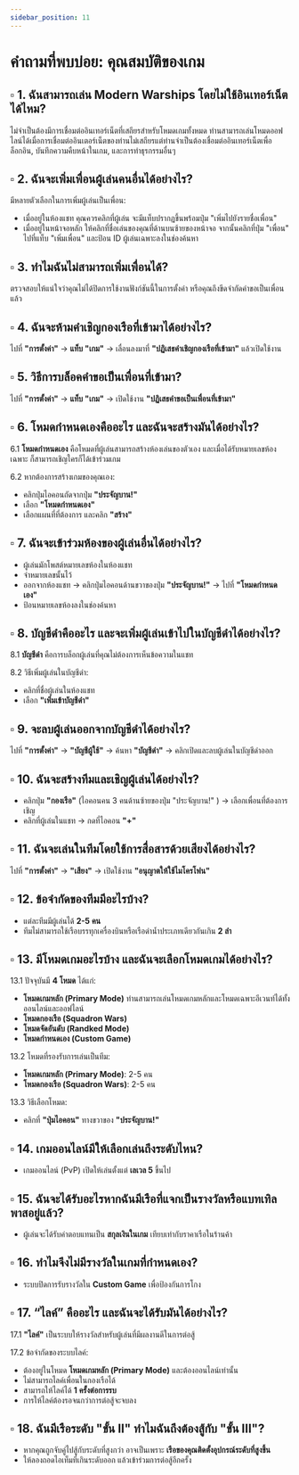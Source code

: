```yaml
---
sidebar_position: 11
---
```


# คำถามที่พบบ่อย: คุณสมบัติของเกม

## ▫️ **1. ฉันสามารถเล่น Modern Warships โดยไม่ใช้อินเทอร์เน็ตได้ไหม?**  

ไม่จำเป็นต้องมีการเชื่อมต่ออินเทอร์เน็ตที่เสถียรสำหรับโหมดเกมทั้งหมด  ท่านสามารถเล่นโหมดออฟไลน์ได้เมื่อการเชื่อมต่ออินเตอร์​เน็ต​ของท่านไม่เสถียร​ แต่ท่านจำเป็นต้องเชื่อมต่ออินเทอร์เน็ต​เพื่อล็อกอิน, บันทึกความคืบหน้าในเกม, และการทำธุรกรรม​อื่นๆ

## ▫️ **2. ฉันจะเพิ่มเพื่อนผู้เล่นคนอื่นได้อย่างไร?** 
 
มีหลายตัวเลือกในการเพิ่มผู้เล่นเป็นเพื่อน:  

- เมื่ออยู่ในห้องแชท คุณควรคลิกที่ผู้เล่น จะมีแท็บปรากฏขึ้นพร้อมปุ่ม "เพิ่มไปยังรายชื่อเพื่อน"  
- เมื่ออยู่ในหน้าจอหลัก ให้คลิกที่ชื่อเล่นของคุณที่ด้านบนซ้ายของหน้าจอ จากนั้นคลิกที่ปุ่ม "เพื่อน" ไปที่แท็บ "เพิ่มเพื่อน" และป้อน ID ผู้เล่นเฉพาะลงในช่องค้นหา  

## ▫️ **3. ทำไมฉันไม่สามารถเพิ่มเพื่อนได้?**  

ตรวจสอบให้แน่ใจว่าคุณไม่ได้ปิดการใช้งานฟังก์ชันนี้ในการตั้งค่า หรือคุณถึงขีดจำกัดคำขอเป็นเพื่อนแล้ว  

## ▫️ **4. ฉันจะห้ามคำเชิญกองเรือที่เข้ามาได้อย่างไร?** 
 
ไปที่ **"การตั้งค่า"** → **แท็บ "เกม"** → เลื่อนลงมาที่ **"ปฏิเสธคำเชิญกองเรือที่เข้ามา"** แล้วเปิดใช้งาน  

## ▫️ **5. วิธีการบล็อคคำขอเป็นเพื่อนที่เข้ามา?**
  
ไปที่ **"การตั้งค่า"** → **แท็บ "เกม"** → เปิดใช้งาน **"ปฏิเสธคำขอเป็นเพื่อนที่เข้ามา"**  

## ▫️ **6. โหมดกำหนดเองคืออะไร และฉันจะสร้างมันได้อย่างไร?**  

6.1 **โหมดกำหนดเอง** คือโหมดที่ผู้เล่นสามารถสร้างห้องเล่นของตัวเอง และเมื่อได้รับหมายเลขห้องเฉพาะ ก็สามารถเชิญใครก็ได้เข้าร่วมเกม  

6.2 หากต้องการสร้างเกมของคุณเอง:  
- คลิกปุ่มไอคอน​ถัดจากปุ่ม **"ประจัญบาน!​"**  
- เลือก **"โหมดกำหนดเอง"**  
- เลือกแผนที่ที่ต้องการ และคลิก **"สร้าง"**  

## ▫️ **7. ฉันจะเข้าร่วมห้องของผู้เล่นอื่นได้อย่างไร?**
  
- ผู้เล่นมักโพสต์หมายเลขห้องในห้องแชท  
- จำหมายเลขนั้นไว้  
- ออกจากห้องแชท → คลิกปุ่มไอคอนด้านขวาของปุ่ม **"ประจัญบาน!"** → ไปที่ **"โหมดกำหนดเอง"**  
- ป้อนหมายเลขห้องลงในช่องค้นหา  

## ▫️ **8. บัญชีดำคืออะไร และจะเพิ่มผู้เล่นเข้าไปในบัญชี​ดำได้อย่างไร?**  

8.1 **บัญชีดำ** คือการบล็อกผู้เล่นที่คุณไม่ต้องการเห็นข้อความในแชท  

8.2 วิธีเพิ่มผู้เล่นในบัญชีดำ:  
- คลิกที่ชื่อผู้เล่นในห้องแชท  
- เลือก **"เพิ่มเข้าบัญชี​ดำ"**  

## ▫️ **9. จะลบผู้เล่นออกจากบัญชีดำได้อย่างไร?** 
 
ไปที่ **"การตั้งค่า"** → **"บัญชีผู้ใช้"** → ค้นหา **"บัญชีดำ"** → คลิกเปิดและลบผู้เล่นในบัญชีดำออก  

## ▫️ **10. ฉันจะสร้างทีมและเชิญผู้เล่นได้อย่างไร?**
  
- คลิกปุ่ม **"กองเรือ"** (ไอคอนคน 3 คนด้านซ้ายของปุ่ม "ประจัญบาน!" ) → เลือกเพื่อนที่ต้องการเชิญ  
- คลิกที่ผู้เล่นในแชท → กดที่ไอคอน **"+"**  

## ▫️ **11. ฉันจะเล่นในทีมโดยใช้การสื่อสารด้วยเสียงได้อย่างไร?**  

ไปที่ **"การตั้งค่า"** → **"เสียง"** → เปิดใช้งาน **"อนุญาตให้ใช้ไมโครโฟน"**  

## ▫️ **12. ข้อจำกัดของทีมมีอะไรบ้าง?**  

- แต่ละทีมมีผู้เล่นได้ **2-5 คน**  
- ทีมไม่สามารถใช้เรือบรรทุกเครื่องบินหรือเรือดำน้ำประเภทเดียวกันเกิน **2 ลำ**  

## ▫️ **13. มีโหมดเกมอะไรบ้าง และฉันจะเลือกโหมดเกมได้อย่างไร?**  

13.1 ปัจจุบันมี **4 โหมด** ได้แก่:  
- **โหมดเกมหลัก (Primary Mode)** ท่านสามารถเล่นโหมดเกมหลักและโหมดเฉพาะอีเวนท์​ได้ทั้งออนไลน์และออฟไลน์​
- **โหมดกองเรือ (Squadron Wars)**  
- **โหมดจัดอันดับ (Randked Mode)**  
- **โหมดกำหนดเอง (Custom Game)**  

13.2 โหมดที่รองรับการเล่นเป็นทีม:  
- **โหมดเกมหลัก (Primary Mode)**: 2-5 คน  
- **โหมดกองเรือ (Squadron Wars)**: 2-5 คน  

13.3 วิธีเลือกโหมด:  
- คลิกที่ **"ปุ่มไอคอน"** ทางขวาของ **"ประจัญบาน!"**  

## ▫️ **14. เกมออนไลน์มีให้เลือกเล่นถึงระดับไหน?**
  
- เกมออนไลน์ (PvP) เปิดให้เล่นตั้งแต่ **เลเวล 5** ขึ้นไป  

## ▫️ **15. ฉันจะได้รับอะไรหากฉันมีเรือที่แจกเป็นรางวัลหรือแบทเทิลพาสอยู่แล้ว?** 
 
- ผู้เล่นจะได้รับค่าตอบแทนเป็น **สกุลเงินในเกม** เทียบเท่ากับราคาเรือในร้านค้า  

## ▫️ **16. ทำไมจึงไม่มีรางวัลในเกมที่กำหนดเอง?** 
 
- ระบบปิดการรับรางวัลใน **Custom Game** เพื่อป้องกันการโกง  

## ▫️ **17. “ไลค์” คืออะไร และฉันจะได้รับมันได้อย่างไร?**  

17.1 **"ไลค์"** เป็นระบบให้รางวัลสำหรับผู้เล่นที่มีผลงานดีในการต่อสู้  

17.2 ข้อจำกัดของระบบไลค์:  
- ต้องอยู่ในโหมด **โหมดเกมหลัก (Primary​ Mode)**  และต้องออนไลน์​เท่านั้น
- ไม่สามารถไลค์เพื่อนในกองเรือได้  
- สามารถให้ไลค์ได้ **1 ครั้งต่อการรบ**  
- การให้ไลค์ต้องรอจนกว่าการต่อสู้จะจบลง  

## ▫️ **18. ฉันมีเรือระดับ "ขั้น II" ทำไมฉันถึงต้องสู้กับ "ขั้น III"?**  

- หากคุณถูกจับคู่ไปสู้กับระดับที่สูงกว่า อาจเป็นเพราะ **เรือของคุณติดตั้งอุปกรณ์ระดับที่สูงขึ้น**  
- ให้ลองถอดไอเท็มที่เกินระดับออก แล้วเข้าร่วมการต่อสู้อีกครั้ง
